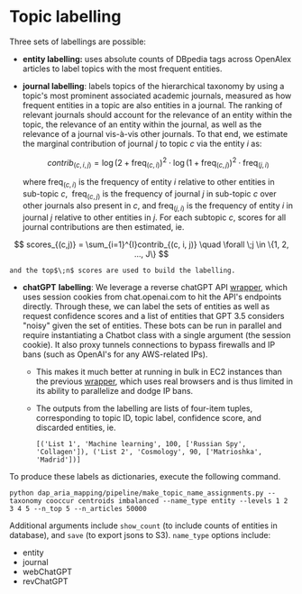 # Topic labelling

Three sets of labellings are possible:

- **entity labelling:** uses absolute counts of DBpedia tags across OpenAlex articles to label topics with the most frequent entities.
- **journal labelling**: labels topics of the hierarchical taxonomy by using a topic's most prominent associated academic journals, measured as how frequent entities in a topic are also entities in a journal. The ranking of relevant journals should account for the relevance of an entity within the topic, the relevance of an entity within the journal, as well as the relevance of a journal vis-à-vis other journals. To that end, we estimate the marginal contribution of journal $j$ to topic $c$ via the entity $i$ as:

  $$
  contrib_{(c,i,j)} = \log\left(2 + \text{freq}_{(c,i)}\right)^2\cdot\log\left(1 + \text{freq}_{(c,j)}\right)^2 \cdot \text{freq}_{(j,i)}
  $$

  where$\;\text{freq}_{(c,i)}$ is the frequency of entity $i$ relative to other entities in sub-topic $c$, $\;\text{freq}_{(c,j)}$ is the frequency of journal $j$ in sub-topic $c$ over other journals also present in $c$, and $\text{freq}_{(j,i)}$ is the frequency of entity $i$ in journal $j$ relative to other entities in $j$. For each subtopic $c$, scores for all journal contributions are then estimated, ie.

$$
scores_{(c,j)} = \sum_{i=1}^{I}contrib_{(c, i, j)} \quad \forall \;j \in \{1, 2, ..., J\}
$$

    and the top$\;n$ scores are used to build the labelling.

- **chatGPT** **labelling**: We leverage a reverse chatGPT API [wrapper](https://github.com/acheong08/ChatGPT#v1-standard-chatgpt), which uses session cookies from chat.openai.com to hit the API's endpoints directly. Through these, we can label the sets of entities as well as request confidence scores and a list of entities that GPT 3.5 considers "noisy" given the set of entities. These bots can be run in parallel and require instantiating a Chatbot class with a single argument (the session cookie). It also proxy tunnels connections to bypass firewalls and IP bans (such as OpenAI's for any AWS-related IPs).

  - This makes it much better at running in bulk in EC2 instances than the previous [wrapper](https://github.com/mmabrouk/chatgpt-wrapper), which uses real browsers and is thus limited in its ability to parallelize and dodge IP bans.
  - The outputs from the labelling are lists of four-item tuples, corresponding to topic ID, topic label, confidence score, and discarded entities, ie.

    `[('List 1', 'Machine learning', 100, ['Russian Spy', 'Collagen']), ('List 2', 'Cosmology', 90, ['Matrioshka', 'Madrid'])]`

To produce these labels as dictionaries, execute the following command.

`python dap_aria_mapping/pipeline/make_topic_name_assignments.py --taxonomy cooccur centroids imbalanced --name_type entity --levels 1 2 3 4 5 --n_top 5 --n_articles 50000`

Additional arguments include `show_count` (to include counts of entities in database), and `save` (to export jsons to S3). `name_type` options include:

- entity
- journal
- webChatGPT
- revChatGPT
